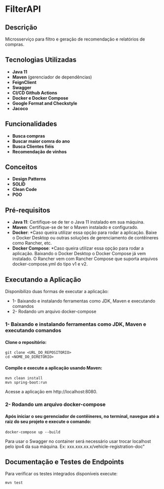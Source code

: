 # FilterAPI

## Descrição

Microsserviço para filtro e geração de recomendação e relatórios de compras.

## Tecnologias Utilizadas

- **Java 11**
- **Maven** (gerenciador de dependências)
- **FeignClient**
- **Swagger**
- **CI/CD Github Actions**
- **Docker e Docker Compose**
- **Google Format and Checkstyle**
- **Jacoco**

## Funcionalidades

- **Busca compras**
- **Buscar maior comra do ano**
- **Busca Clientes fiéis**
- **Recomendação de vinhos**

## Conceitos

- **Design Patterns**
- **SOLID**
- **Clean Code**
- **POO**

## Pré-requisitos

- **Java 11**: Certifique-se de ter o Java 11 instalado em sua máquina.
- **Maven**: Certifique-se de ter o Maven instalado e configurado.
- **Docker**: *Caso queira utilizar essa opção para rodar a aplicação. Baixe o Docker Desktop ou outras soluções de
  gerenciamento de contêineres como Rancher, etc.
- **Docker Compose**: *Caso queira utilizar essa opção para rodar a aplicação. Baixando o Docker Desktop o Docker
  Compose já vem instalado. O Rancher vem com Rancher Compose que suporta arquivos docker-compose.yml do tipo v1 e v2.

## Executando a Aplicação

Disponibilizo duas formas de executar a aplicação:

- 1- Baixando e instalando ferramentas como JDK, Maven e executando comandos
- 2- Rodando um arquivo docker-compose

### 1- Baixando e instalando ferramentas como JDK, Maven e executando comandos

#### Clone o repositório:

```
git clone <URL_DO_REPOSITORIO>
cd <NOME_DO_DIRETORIO>
```

#### Compile e execute a aplicação usando Maven:

```
mvn clean install
mvn spring-boot:run
```

Acesse a aplicação em http://localhost:8080.

### 2- Rodando um arquivo docker-compose

#### Após iniciar o seu gerenciador de contêineres, no terminal, navegue até a raiz do seu projeto e execute o comando:

```
docker-compose up --build
```

Para usar o Swagger no container será necessário usar trocar localhost pelo ipv4 da sua máquina. Ex:
xxx.xxx.xx.x/vehicle-registration-doc"

## Documentação e Testes de Endpoints

Para verificar os testes integrados disponíveis execute:

```
mvn test
```
